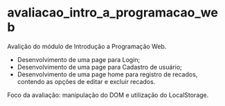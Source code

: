 # avaliacao_intro_a_programacao_web

Avalição do módulo de Introdução a Programação Web.

- Desenvolvimento de uma page para Login;
- Desenvolvimento de uma page para Cadastro de usuário;
- Desenvolvimento de uma page home para registro de recados, contendo as opções de editar e excluir recados.

Foco da avaliação: manipulação do DOM e utilização do LocalStorage.
